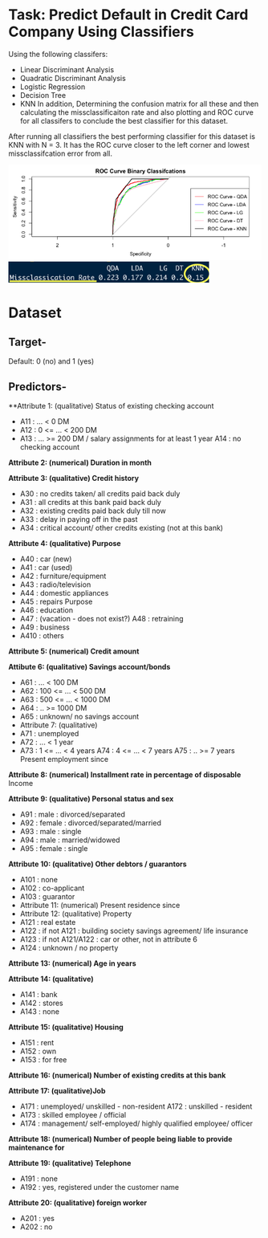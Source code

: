 # Task: Predict Default in Credit Card Company Using Classifiers
Using the following classifers: 
- Linear Discriminant Analysis
- Quadratic Discriminant Analysis
- Logistic Regression
- Decision Tree
- KNN
In addition, Determining the confusion matrix for all these and then calculating the missclassificaiton rate and also plotting and ROC curve for all classifers to conclude the best classifier for this dataset.

After running all classifiers the best performing classifier for this dataset is KNN with N = 3. It has the ROC curve closer to the left corner and lowest missclassifcation error from all. 


<img src="https://github.com/JaimeGoB/Default-Prediction-Using-Binary-Classifiers/blob/master/data/all_roc.png" length = "1200" width="900"/>

<img src="https://github.com/JaimeGoB/Default-Prediction-Using-Binary-Classifiers/blob/master/data/missclassification.png" length = "600" width="400"/>




# Dataset

## Target-

Default: 0 (no) and 1 (yes)

## Predictors-

**Attribute 1: (qualitative) Status of existing checking account 

- A11 : ... < 0 DM
- A12 : 0 <= ... < 200 DM
- A13 : ... >= 200 DM / salary assignments for at least 1 year A14 : no checking account 

**Attribute 2: (numerical)   Duration in month**

**Attribute 3: (qualitative)       Credit history**

-   A30 : no credits taken/ all credits paid back duly
-   A31 : all credits at this bank paid back duly
-   A32 : existing credits paid back duly till now
-   A33 : delay in paying off in the past
-   A34 : critical account/ other credits existing (not at this bank)

**Attribute 4: (qualitative) Purpose**

-   A40 : car (new)
-   A41 : car (used)
-   A42 : furniture/equipment
-   A43 : radio/television
-   A44 : domestic appliances
-   A45 : repairs Purpose 
- A46 : education
- A47 : (vacation - does not exist?) A48 : retraining
- A49 : business
- A410 : others 

**Attribute 5: (numerical)   Credit amount**

**Attibute 6: (qualitative) Savings account/bonds**

- A61 : ... < 100 DM
- A62 : 100 <= ... < 500 DM
- A63 : 500 <= ... < 1000 DM 
- A64 : .. >= 1000 DM
- A65 : unknown/ no savings account 
- Attribute 7: (qualitative) 
- A71 : unemployed
- A72 : ... < 1 year
- A73 : 1 <= ... < 4 years A74 : 4 <= ... < 7 years A75 : .. >= 7 years Present employment since

**Attribute 8: (numerical)   Installment rate in percentage of disposable**
Income

**Attribute 9: (qualitative)       Personal status and sex**

-   A91 : male : divorced/separated
-   A92 : female : divorced/separated/married
-   A93 : male : single
-   A94 : male : married/widowed
-   A95 : female : single

**Attribute 10: (qualitative)      Other debtors / guarantors**

- A101 : none
- A102 : co-applicant 
- A103 : guarantor 
- Attribute 11: (numerical)        Present residence since
- Attribute 12: (qualitative)      Property
-   A121 : real estate
-   A122 : if not A121 : building society savings agreement/ life insurance
-   A123 : if not A121/A122 : car or other, not in attribute 6
-   A124 : unknown / no property

**Attribute 13: (numerical) Age in years**

**Attribute 14: (qualitative)**

-   A141 : bank
-   A142 : stores
-   A143 : none

**Attribute 15: (qualitative) Housing**

-   A151 : rent
-   A152 : own
-   A153 : for free

**Attribute 16: (numerical) Number of existing credits at this bank**

**Attribute 17: (qualitative)Job**

- A171 : unemployed/ unskilled - non-resident A172 : unskilled - resident
- A173 : skilled employee / official
- A174 : management/ self-employed/ highly qualified employee/ officer 

**Attribute 18: (numerical)  Number of people being liable to provide maintenance for**

**Attribute 19: (qualitative)  Telephone**

-   A191 : none
-   A192 : yes, registered under the customer name

**Attribute 20: (qualitative) foreign worker**

-   A201 : yes
- A202 : no 
